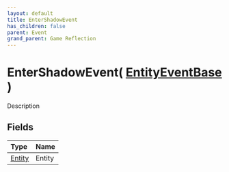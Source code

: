 ```yaml
---
layout: default
title: EnterShadowEvent
has_children: false
parent: Event
grand_parent: Game Reflection
---
```

# EnterShadowEvent( [ EntityEventBase ](/riftbreaker-wiki/docs/game-reflection/events/entity_event_base/) )
Description 

## Fields

| Type | Name |
|:----------|:--------------|
| [Entity](/riftbreaker-wiki/docs/game-reflection/classes/entity/) | Entity |

